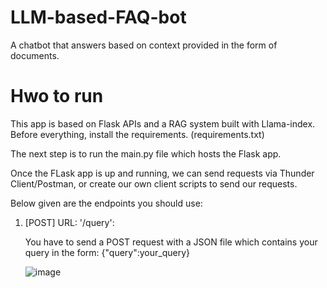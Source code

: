 # LLM-based-FAQ-bot
A chatbot that answers based on context provided in the form of documents.
# Hwo to run
This app is based on Flask APIs and a RAG system built with Llama-index.
Before everything, install the requirements. (requirements.txt)

The next step is to run the main.py file which hosts the Flask app.

Once the FLask app is up and running, we can send requests via Thunder Client/Postman, or create our own client scripts to send our requests.

Below given are the endpoints you should use:

1. [POST] URL:  '/query':

   You have to send a POST request with a JSON file which contains your query in the form:
   {"query":your_query}

    ![image](https://github.com/user-attachments/assets/88205301-0ab1-4219-8679-1db7955dfc94)


